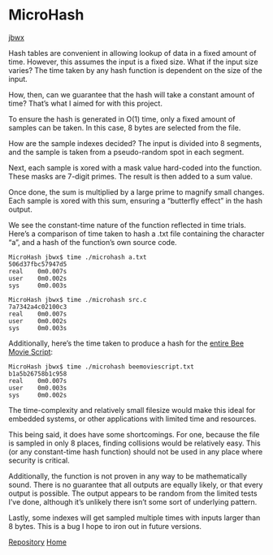 # MicroHash

[jbwx](https://jbwx.github.io)

Hash tables are convenient in allowing lookup of data in a fixed amount of time. However, this assumes the input is a fixed size. What if the input size varies? The time taken by any hash function is dependent on the size of the input.

How, then, can we guarantee that the hash will take a constant amount of time? That’s what I aimed for with this project.

To ensure the hash is generated in O(1) time, only a fixed amount of samples can be taken. In this case, 8 bytes are selected from the file.

How are the sample indexes decided? The input is divided into 8 segments, and the sample is taken from a pseudo-random spot in each segment.

Next, each sample is xored with a mask value hard-coded into the function. These masks are 7-digit primes. The result is then added to a sum value.

Once done, the sum is multiplied by a large prime to magnify small changes. Each sample is xored with this sum, ensuring a “butterfly effect” in the hash output.

We see the constant-time nature of the function reflected in time trials. Here’s a comparison of time taken to hash a .txt file containing the character “a”, and a hash of the function’s own source code.

```
MicroHash jbwx$ time ./microhash a.txt
506d37fbc57947d5
real    0m0.007s
user    0m0.002s
sys     0m0.003s

MicroHash jbwx$ time ./microhash src.c
7a7342a4c02100c3
real    0m0.007s
user    0m0.002s
sys     0m0.003s
```

Additionally, here’s the time taken to produce a hash for the [entire Bee Movie Script](https://gist.githubusercontent.com/AnthonyNixon/6ae63abd1834485811200daefc319b40/raw/2411e31293a35f3e565f61e7490a806d4720ea7e/bee%2520movie%2520script):

```
MicroHash jbwx$ time ./microhash beemoviescript.txt
b1a5b26758b1c958
real    0m0.007s
user    0m0.003s
sys     0m0.002s
```

The time-complexity and relatively small filesize would make this ideal for embedded systems, or other applications with limited time and resources.

This being said, it does have some shortcomings. For one, because the file is sampled in only 8 places, finding collisions would be relatively easy. This (or any constant-time hash function) should not be used in any place where security is critical.

Additionally, the function is not proven in any way to be mathematically sound. There is no guarantee that all outputs are equally likely, or that every output is possible. The output appears to be random from the limited tests I’ve done, although it’s unlikely there isn’t some sort of underlying pattern.

Lastly, some indexes will get sampled multiple times with inputs larger than 8 bytes. This is a bug I hope to iron out in future versions.

[Repository](https://github.com/jbwx/MicroHash)
[Home](https://jbwx.github.io)
